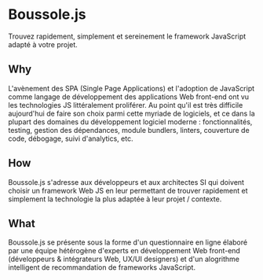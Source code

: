# Boussole.js

Trouvez rapidement, simplement et sereinement le framework JavaScript adapté à votre projet.

## Why

L'avènement des SPA (Single Page Applications) et l'adoption de JavaScript comme langage de développement des applications Web front-end ont vu les technologies JS littéralement proliférer. Au point qu'il est très difficile aujourd'hui de faire son choix parmi cette myriade de logiciels, et ce dans la plupart des domaines du développement logiciel moderne : fonctionnalités, testing, gestion des dépendances, module bundlers, linters, couverture de code, débogage, suivi d'analytics, etc.

## How

Boussole.js s'adresse aux développeurs et aux architectes SI qui doivent choisir un framework Web JS en leur permettant de trouver rapidement et simplement la technologie la plus adaptée à leur projet / contexte.

## What

Boussole.js se présente sous la forme d'un questionnaire en ligne élaboré par une équipe hétérogène d'experts en développement Web front-end (développeurs & intégrateurs Web, UX/UI designers) et d'un alogrithme intelligent de recommandation de frameworks JavaScript.
